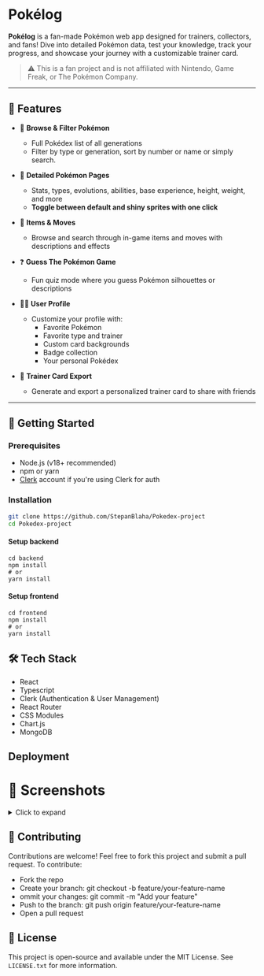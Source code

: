 # Pokélog

**Pokélog** is a fan-made Pokémon web app designed for trainers, collectors, and fans! Dive into detailed Pokémon data, test your knowledge, track your progress, and showcase your journey with a customizable trainer card.

> ⚠️ This is a fan project and is not affiliated with Nintendo, Game Freak, or The Pokémon Company.

---

## 🌟 Features

- 🔎 **Browse & Filter Pokémon**
  - Full Pokédex list of all generations
  - Filter by type or generation, sort by number or name or simply search.
  
- 📄 **Detailed Pokémon Pages**
  - Stats, types, evolutions, abilities, base experience, height, weight, and more
  - **Toggle between default and shiny sprites with one click**

- 🎒 **Items & Moves**
  - Browse and search through in-game items and moves with descriptions and effects

- ❓ **Guess The Pokémon Game**
  - Fun quiz mode where you guess Pokémon silhouettes or descriptions

- 🧑‍🎓 **User Profile**
  - Customize your profile with:
    - Favorite Pokémon
    - Favorite type and trainer
    - Custom card backgrounds
    - Badge collection
    - Your personal Pokédex

- 📘 **Trainer Card Export**
  - Generate and export a personalized trainer card to share with friends

---

## 🚀 Getting Started

### Prerequisites

- Node.js (v18+ recommended)
- npm or yarn
- [Clerk](https://clerk.dev/) account if you're using Clerk for auth

### Installation
```bash
git clone https://github.com/StepanBlaha/Pokedex-project
cd Pokedex-project
```
#### Setup backend
```
cd backend 
npm install
# or
yarn install
```
#### Setup frontend
```
cd frontend 
npm install
# or
yarn install
```

## 🛠️ Tech Stack
- React
- Typescript
- Clerk (Authentication & User Management)
- React Router
- CSS Modules
- Chart.js
- MongoDB

## Deployment


# 📸 Screenshots
<details> <summary>Click to expand</summary>
📱 Pokédex list page
  ![Pokedex page](Resourcer/pokedex.png)<br>
📘 Pokémon details page
  ![Detail page](Resourcer/detail.png)<br>
🧑 Trainer profile with badge progress
  ![Profile page](Resourcer/profile.png)<br>
🎮 Guess the Pokémon minigame
  ![Guess page](Resourcer/guess.png)<br>
</details>

## 🙌 Contributing
Contributions are welcome! Feel free to fork this project and submit a pull request.
To contribute:

- Fork the repo
- Create your branch: git checkout -b feature/your-feature-name
- ommit your changes: git commit -m "Add your feature"
- Push to the branch: git push origin feature/your-feature-name
- Open a pull request

## 📜 License
This project is open-source and available under the MIT License. See `LICENSE.txt` for more information. 
